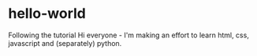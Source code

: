 # hello-world
Following the tutorial
Hi everyone - I'm making an effort to learn html, css, javascript and (separately) python.
